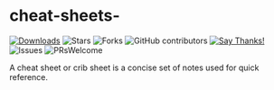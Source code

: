 # cheat-sheets-


[![Downloads](https://img.shields.io/pypi/dm/pdf2textlib.svg)](https://pypistats.org/packages/pdf2textlib)
![Stars](https://img.shields.io/github/stars/Pravalli21/cheat-sheets-.svg?style=social)
![Forks](https://img.shields.io/github/forks/Pravalli21/cheat-sheets-.svg?style=social)
![GitHub contributors](https://img.shields.io/github/contributors/Pravalli21/Cheat-Sheets.svg)
[![Say Thanks!](https://img.shields.io/badge/Say-Thanks!-yellow.svg)](https://Pravalli21.ml)
![Issues](https://img.shields.io/github/issues/Pravalli21/cheat-sheets-)
![PRsWelcome](https://img.shields.io/badge/PRs-welcome-informational)

A cheat sheet or crib sheet is a concise set of notes used for quick reference.
